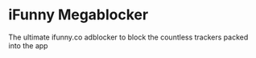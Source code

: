 # iFunny Megablocker
The ultimate ifunny.co adblocker to block the countless trackers packed into the app
